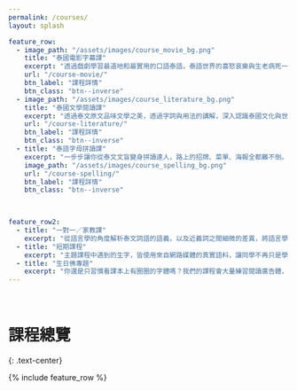```yaml
---
permalink: /courses/
layout: splash

feature_row:
  - image_path: "/assets/images/course_movie_bg.png"
    title: "泰國電影字幕課"
    excerpt: "透過戲劇學習最道地和最實用的口語泰語，泰語世界的喜怒哀樂與生老病死一次滿足。"
    url: "/course-movie/"
    btn_label: "課程詳情"
    btn_class: "btn--inverse"
  - image_path: "/assets/images/course_literature_bg.png"
    title: "泰國文學閱讀課"
    excerpt: "透過泰文原文品味文學之美，透過字詞與用法的講解，深入認識泰國文化與世界觀。"
    url: "/course-literature/"
    btn_label: "課程詳情"
    btn_class: "btn--inverse"
  - title: "泰語字母拼讀課"
    excerpt: "一步步讓你從泰文文盲變身拼讀達人，路上的招牌、菜單、海報全都難不倒。"
    image_path: "/assets/images/course_spelling_bg.png"
    url: "/course-spelling/"
    btn_label: "課程詳情"
    btn_class: "btn--inverse"
    


feature_row2:
  - title: "一對一／家教課"
    excerpt: "從語言學的角度解析泰文詞語的語義，以及近義詞之間細微的差異，將語言學理論作為工具，讓同學深入理解泰語，一同遨遊泰文的世界。"
  - title: "短期課程"
    excerpt: "主題課程中遇到的生字，皆使用來自網路媒體的真實語料，讓同學不再只是學習課本上枯燥的例句，而是直接接觸泰國人日常生活都在使用的句子。"
  - title: "生日佛專題"
    excerpt: "你還是只習慣看課本上有圈圈的字體嗎？我們的課程會大量練習閱讀廣告體，讓你習慣成自然，到了泰國再也不用因為路上的招牌菜單而一頭霧水。"
---
```

<br>

<h1>課程總覽</h1>{: .text-center}
<br>

{% include feature_row %}

